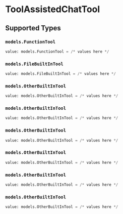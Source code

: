 # ToolAssistedChatTool


## Supported Types

### `models.FunctionTool`

```python
value: models.FunctionTool = /* values here */
```

### `models.FileBuiltInTool`

```python
value: models.FileBuiltInTool = /* values here */
```

### `models.OtherBuiltInTool`

```python
value: models.OtherBuiltInTool = /* values here */
```

### `models.OtherBuiltInTool`

```python
value: models.OtherBuiltInTool = /* values here */
```

### `models.OtherBuiltInTool`

```python
value: models.OtherBuiltInTool = /* values here */
```

### `models.OtherBuiltInTool`

```python
value: models.OtherBuiltInTool = /* values here */
```

### `models.OtherBuiltInTool`

```python
value: models.OtherBuiltInTool = /* values here */
```

### `models.OtherBuiltInTool`

```python
value: models.OtherBuiltInTool = /* values here */
```

